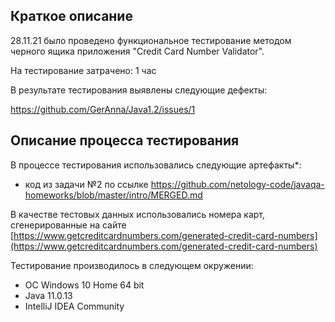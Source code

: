 ## Краткое описание
28.11.21 было проведено функциональное тестирование методом черного ящика приложения "Credit Card Number Validator".

На тестирование затрачено: 1 час

В результате тестирования выявлены следующие дефекты:

https://github.com/GerAnna/Java1.2/issues/1


## Описание процесса тестирования

В процессе тестирования использовались следующие артефакты*:
* код из задачи №2 по ссылке https://github.com/netology-code/javaqa-homeworks/blob/master/intro/MERGED.md

В качестве тестовых данных использовались номера карт, сгенерированные на сайте [https://www.getcreditcardnumbers.com/generated-credit-card-numbers](https://www.getcreditcardnumbers.com/generated-credit-card-numbers)


Тестирование производилось в следующем окружении:
* ОС Windows 10 Home 64 bit
* Java 11.0.13
* IntelliJ IDEA Community
